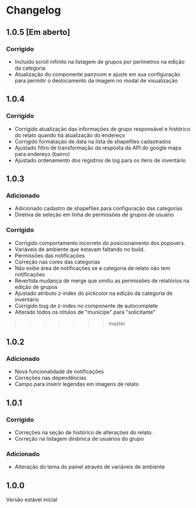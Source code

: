 # Changelog

## 1.0.5 [Em aberto]
### Corrigido
- Incluído scroll infinito na listagem de grupos por perímetros na edição da categoria
- Atualização do componente panzoom e ajuste em sua configuração para permitir o deslocamento da imagem no modal de visualização

## 1.0.4
### Corrigido
- Corrigido atualização das informações de grupo responsável e histórico do relato quando há atualização do endereço
- Corrigido formatação de data na lista de shapefiles cadastrados
- Ajustado filtro de transformação da resposta da API do google maps para endereço (bairro)
- Ajustado ordenamento dos registros de log para os itens de inventário

## 1.0.3
### Adicionado
- Adicionado cadastro de shapefiles para configuração das categorias
- Diretiva de seleção em linha de permissões de grupos de usuário
### Corrigido
- Corrigido comportamento incorreto do posicionamento dos popovers.
- Variáveis de ambiente que estavam faltando no build.
- Permissões das notificações
- Correção nas cores das categorias
- Não exibe área de notificações se a categoria de relato não tem notificações
- Revertida mudança de merge que omitiu as permissões de relatórios na edição de grupos
- Ajustado atributo z-index do pickcolor na edição da categoria de inventário
- Corrigido bug de z-index no componente de autocomplete
- Alterado todos os rótulos de "munícipe" para "solicitante"
>>>>>>> master

## 1.0.2
### Adicionado
- Nova funcionalidade de notificações
- Correções nas dependências
- Campo para inserir legendas em imagens de relato

## 1.0.1
### Corrigido
- Correções na seção de histórico de alterações do relato.
- Correção na listagem dinâmica de usuários do grupo

### Adicionado
- Alteração do tema do painel através de variáveis de ambiente

## 1.0.0

Versão estável inicial
